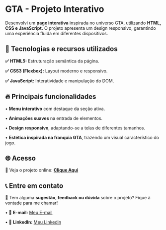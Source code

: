<h1>GTA - Projeto Interativo</h1>

<p>Desenvolvi um <strong>page interativa</strong> inspirada no universo GTA, utilizando <strong>HTML, CSS e JavaScript.</strong> O projeto apresenta um design responsivo, garantindo uma experiência fluida em diferentes dispositivos.</p>

<h2>🚀 Tecnologias e recursos utilizados</h2>

<p><strong>✅ HTML5:</strong> Estruturação semântica da página.</p>
<p><strong>✅ CSS3 (Flexbox):</strong> Layout moderno e responsivo.</p>
<p><strong>✅ JavaScript​:</strong> Interatividade e manipulação do DOM.</p>

<h2>🔥 Principais funcionalidades</h2>

<p>• <strong>Menu interativo</strong> com destaque da seção ativa.</p>
<p>• <strong>Animações suaves</strong> na entrada de elementos.</p>
<p> • <strong>Design responsivo</strong>, adaptando-se a telas de diferentes tamanhos.</p>
<p> • <strong>Estética inspirada na franquia GTA</strong>, trazendo um visual característico do jogo.</p>

<h2>🌐 Acesso</h2>

<p>🔗 Veja o projeto online: <strong><a href="https://weezy9.github.io/Projeto---GTA/">Clique Aqui</a></strong></p>

<h2>📞 Entre em contato</h2>

<p>💬 Tem alguma <strong>sugestão, feedback ou dúvida</strong> sobre o projeto? Fique à vontade para me chamar!</p>

<p>• 📧 <strong>E-mail:</strong> <a href="mailto:alissa.nwf@gmail.com">Meu E-mail</a> </p>
<p>• 🔗 <strong>LinkedIn:</strong> <a href="https://www.linkedin.com/in/alissa-novais-wenceslau-ferreira-b6312025b">Meu Linkedin</a></p>





